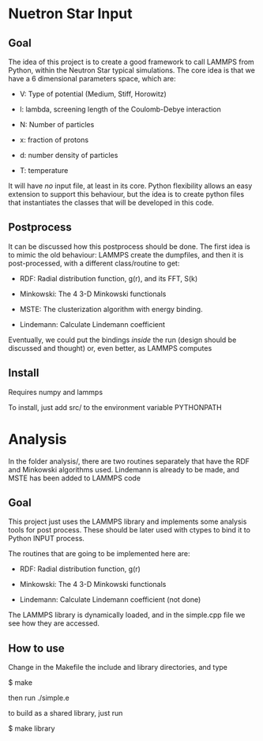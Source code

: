 Nuetron Star Input
==================

Goal
----

The idea of this project is to create a good framework to call LAMMPS
from Python, within the Neutron Star typical simulations. The core idea
is that we have a 6 dimensional parameters space, which are:

- V: Type of potential (Medium, Stiff, Horowitz)

- l: lambda, screening length of the Coulomb-Debye interaction

- N: Number of particles

- x: fraction of protons

- d: number density of particles

- T: temperature

It will have *no* input file, at least in its core. Python flexibility
allows an easy extension to support this behaviour, but the idea is to
create python files that instantiates the classes that will be developed
in this code.

Postprocess
-----------

It can be discussed how this postprocess should be done. The first idea
is to mimic the old behaviour: LAMMPS create the dumpfiles, and then it
is post-processed, with a different class/routine to get:

- RDF: Radial distribution function, g(r), and its FFT, S(k)

- Minkowski: The 4 3-D Minkowski functionals

- MSTE: The clusterization algorithm with energy binding.

- Lindemann: Calculate Lindemann coefficient

Eventually, we could put the bindings *inside* the run (design should be
discussed and thought) or, even better, as LAMMPS computes

Install
-------

Requires numpy and lammps

To install, just add src/ to the environment variable PYTHONPATH

Analysis
========

In the folder analysis/, there are two routines separately that have the
RDF and Minkowski algorithms used. Lindemann is already to be made, and
MSTE has been added to LAMMPS code

Goal
----

This project just uses the LAMMPS library and implements some analysis
tools for post process. These should be later used with ctypes to bind 
it to Python INPUT process.

The routines that are going to be implemented here are:

- RDF: Radial distribution function, g(r)

- Minkowski: The 4 3-D Minkowski functionals

- Lindemann: Calculate Lindemann coefficient (not done)

The LAMMPS library is dynamically loaded, and in the simple.cpp file
we see how they are accessed.

How to use
----------

Change in the Makefile the include and library directories, and type

$ make

then run ./simple.e

to build as a shared library, just run

$ make library

